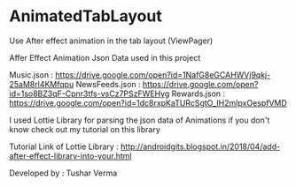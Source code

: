 # AnimatedTabLayout
Use After effect animation in the tab layout (ViewPager)

Affer Effect Animation Json Data used in this project

Music.json : https://drive.google.com/open?id=1NafG8eGCAHWVj9qkj-25aM8rl4KMfqpu
NewsFeeds.json : https://drive.google.com/open?id=1so8BZ3qF-Cpnr3tfs-vsCz7PSzFWEHyg
Rewards.json : https://drive.google.com/open?id=1dc8rxpKaTURcSgtO_IH2mIpxOespfVMD

I used Lottie Library for parsing the json data of Animations if you don't know check out my tutorial on this library

Tutorial Link of Lottie Library : http://androidgits.blogspot.in/2018/04/add-after-effect-library-into-your.html

Developed by : Tushar Verma



